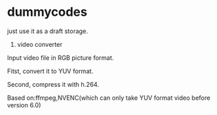 # dummycodes

just use it as a draft storage.

1. video converter

Input video file in RGB picture format.

Fitst, convert it to YUV format.

Second, compress it with h.264.

Based on:ffmpeg,NVENC(which can only take YUV format video before version 6.0)
